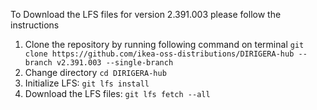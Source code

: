 To Download the LFS files for version 2.391.003 please follow the instructions

1. Clone the repository by running following command on terminal `git clone https://github.com/ikea-oss-distributions/DIRIGERA-hub --branch v2.391.003 --single-branch`
4. Change directory `cd DIRIGERA-hub`
5. Initialize LFS: `git lfs install`
6. Download the LFS files: `git lfs fetch --all`
